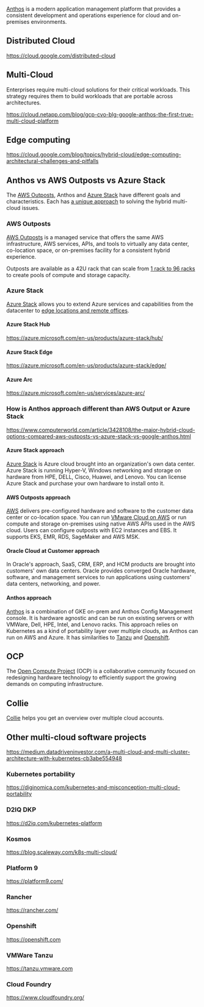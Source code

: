 

[Anthos](Anthos) is a modern application management platform that provides a consistent development and operations experience for cloud and on-premises environments. 

## Distributed Cloud

https://cloud.google.com/distributed-cloud

## Multi-Cloud

Enterprises require multi-cloud solutions for their critical workloads. This strategy requires them to build workloads that are portable across architectures.

https://cloud.netapp.com/blog/gcp-cvo-blg-google-anthos-the-first-true-multi-cloud-platform

## Edge computing

https://cloud.google.com/blog/topics/hybrid-cloud/edge-computing-architectural-challenges-and-pitfalls


## Anthos vs AWS Outposts vs Azure Stack

The [AWS Outposts](https://aws.amazon.com/outposts/), Anthos and [Azure Stack](https://azure.microsoft.com/en-us/overview/azure-stack/) have different goals and characteristics. Each has [a unique approach](https://www.bizety.com/2020/06/28/aws-outposts-google-anthos-gke-and-azure-on-prem-overview/) to solving
the hybrid multi-cloud issues.



### AWS Outposts

[AWS Outposts](https://aws.amazon.com/outposts/) is a  managed service that offers the same AWS infrastructure, AWS services, APIs, and tools to virtually any data center, co-location space, or on-premises facility for a  consistent hybrid experience. 

Outposts are available as a 42U rack that can scale from [1 rack to 96 racks](  https://aws.amazon.com/outposts/1u-2u/ ) to create pools of compute and storage capacity. 

### Azure Stack


[Azure Stack](https://azure.microsoft.com/en-us/overview/azure-stack/) allows you to extend Azure services and capabilities from the datacenter to [edge locations and remote offices](https://docs.microsoft.com/en-us/azure-stack/hci/concepts/system-requirements).

#### Azure Stack Hub

https://azure.microsoft.com/en-us/products/azure-stack/hub/


#### Azure Stack Edge 

https://azure.microsoft.com/en-us/products/azure-stack/edge/

#### Azure Arc

https://azure.microsoft.com/en-us/services/azure-arc/


### How is Anthos approach different than AWS Output or Azure Stack

https://www.computerworld.com/article/3428108/the-major-hybrid-cloud-options-compared-aws-outposts-vs-azure-stack-vs-google-anthos.html


#### Azure Stack approach

[Azure Stack](https://azure.microsoft.com/en-us/overview/azure-stack/) is Azure cloud brought into an organization's own data center.  Azure Stack is running  Hyper-V, Windows networking and storage on hardware from HPE, DELL, Cisco, Huawei, and Lenovo. You can license Azure Stack and purchase your own hardware to install onto it.


#### AWS Outposts approach

[AWS](AWS) delivers pre-configured hardware and software to the customer data center or co-location space.  You can run [VMware Cloud on AWS](https://www.vmware.com/products/vmc-on-aws.html) or run compute and storage on-premises using native AWS APIs used in the AWS cloud. Users can configure outposts with EC2 instances and EBS. It supports EKS, EMR, RDS, SageMaker and AWS MSK.

#### Oracle Cloud at Customer approach

In Oracle's approach, SaaS, CRM, ERP, and HCM products are brought into customers' own data centers. Oracle provides converged Oracle hardware, software, and management services to run applications using customers' data centers, networking, and power.


#### Anthos approach

[Anthos](Anthos) is a combination of GKE on-prem and Anthos Config Management console.  It is hardware agnostic and can be run on existing servers or with VMWare, Dell, HPE, Intel, and Lenovo racks.  This approach relies on Kubernetes as a kind of portability layer over multiple clouds, as Anthos can run on AWS and Azure.   It has similarities to [Tanzu](https://tanzu.vmware.com/tanzu) and [Openshift](https://www.redhat.com/en/technologies/cloud-computing/openshift).

## OCP

The [Open Compute Project](https://www.opencompute.org/) (OCP) is a collaborative community focused on redesigning hardware technology to efficiently support the growing demands on computing infrastructure. 




## Collie

[Collie](https://github.com/meshcloud/collie-cli) helps you get an overview over multiple cloud accounts.

## Other multi-cloud software projects

https://medium.datadriveninvestor.com/a-multi-cloud-and-multi-cluster-architecture-with-kubernetes-cb3abe554948

### Kubernetes portability

https://diginomica.com/kubernetes-and-misconception-multi-cloud-portability

### D2IQ DKP

https://d2iq.com/kubernetes-platform

### Kosmos

https://blog.scaleway.com/k8s-multi-cloud/

### Platform 9

https://platform9.com/

### Rancher

https://rancher.com/

### Openshift

https://openshift.com

### VMWare Tanzu

https://tanzu.vmware.com

### Cloud Foundry

https://www.cloudfoundry.org/

